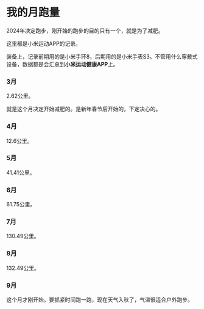 # 我的月跑量

2024年决定跑步，刚开始的跑步的目的只有一个，就是为了减肥。

这里都是小米运动APP的记录。

装备上，记录前期用的是小米手环8，后期用的是小米手表S3。不管用什么穿戴式设备，数据都是会汇总到**小米运动健康APP**上。

### 3月

2.62公里。

就是这个月决定开始减肥的。是新年春节后开始的，下定决心的。

### 4月

12.6公里。

### 5月

41.41公里。

### 6月

61.75公里。

### 7月

130.49公里。

### 8月

132.49公里。

### 9月

这个月才刚开始。要抓紧时间跑一跑，现在天气入秋了，气温很适合户外跑步。



